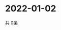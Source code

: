 # 2022-01-02
  共 0条

  <!-- BEGIN -->
  <!-- 最后更新时间Sun Jan 02 2022 04:06:03 GMT+0000 (Coordinated Universal Time) -->
  
  <!-- END -->
  
  